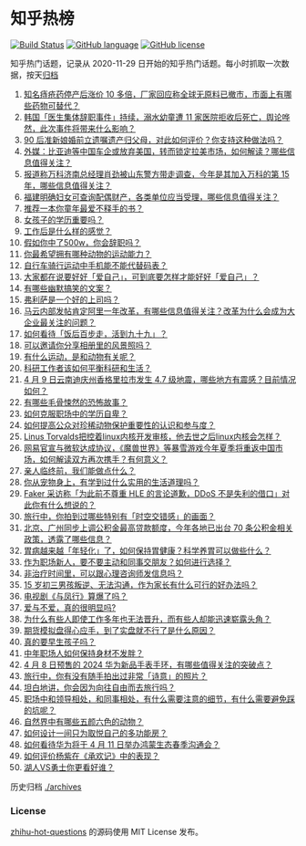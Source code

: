 # 知乎热榜
[![Build Status](https://github.com/ToWeLong/zhihu-hot-questions/workflows/CI/badge.svg)](https://github.com/ToWeLong/zhihu-hot-questions/actions)
[![GitHub language](https://img.shields.io/badge/language-golang-orange.svg)](https://golang.org/)
[![GitHub license](https://img.shields.io/github/license/ToWeLong/zhihu-hot-questions)](https://github.com/ToWeLong/zhihu-hot-questions/blob/main/LICENSE)

知乎热门话题，记录从 2020-11-29 日开始的知乎热门话题。每小时抓取一次数据，按天[归档](./archives)

<!-- BEGIN -->

1. [知名痔疮药停产后涨价 10 多倍，厂家回应称全球无原料已撤市，市面上有哪些药物可替代？](https://www.zhihu.com/question/652339591)
1. [韩国「医生集体辞职事件」持续，溺水幼童遭 11 家医院拒收后死亡，舆论哗然，此次事件将带来什么影响？](https://www.zhihu.com/question/652458555)
1. [90 后准新娘婚前立遗嘱遗产归父母，对此如何评价？你支持这种做法吗？](https://www.zhihu.com/question/652379094)
1. [外媒：比亚迪等中国车企或放弃美国，转而锁定拉美市场，如何解读？哪些信息值得关注？](https://www.zhihu.com/question/652384169)
1. [报道称万科济南总经理肖劲被山东警方带走调查，今年是其加入万科的第 15 年，哪些信息值得关注？](https://www.zhihu.com/question/652488763)
1. [福建明确妇女可查询配偶财产，各类单位应当受理，哪些信息值得关注？](https://www.zhihu.com/question/652507587)
1. [推荐一本你童年最爱不释手的书？](https://www.zhihu.com/question/652239526)
1. [女孩子的学历重要吗？](https://www.zhihu.com/question/274034476)
1. [工作后是什么样的感觉？](https://www.zhihu.com/question/652389875)
1. [假如你中了500w，你会辞职吗？](https://www.zhihu.com/question/648828342)
1. [你最希望拥有哪种动物的运动能力？](https://www.zhihu.com/question/652333009)
1. [自行车骑行运动中手机能不能代替码表？](https://www.zhihu.com/question/650863119)
1. [大家都在说要好好「爱自己」，可到底要怎样才能好好「爱自己」？](https://www.zhihu.com/question/652297478)
1. [有哪些幽默搞笑的文案？](https://www.zhihu.com/question/647240488)
1. [弗利萨是一个好的上司吗？](https://www.zhihu.com/question/310918169)
1. [马云内部发帖肯定阿里一年改革，有哪些信息值得关注？改革为什么会成为大企业最关注的问题？](https://www.zhihu.com/question/652456303)
1. [如何看待「饭后百步走，活到九十九」？](https://www.zhihu.com/question/650740172)
1. [可以邀请你分享相册里的风景照吗？](https://www.zhihu.com/question/652452058)
1. [有什么运动，是和动物有关呢？](https://www.zhihu.com/question/652274275)
1. [科研工作者该如何平衡科研和生活？](https://www.zhihu.com/question/652294237)
1. [4 月 9 日云南迪庆州香格里拉市发生 4.7 级地震，哪些地方有震感？目前情况如何？](https://www.zhihu.com/question/652417063)
1. [有哪些毛骨悚然的恐怖故事？](https://www.zhihu.com/question/645530974)
1. [如何克服职场中的学历自卑？](https://www.zhihu.com/question/651207530)
1. [如何提高公众对珍稀动物保护重要性的认识和参与度？](https://www.zhihu.com/question/652450857)
1. [Linus Torvalds把控着linux内核开发审核，他去世之后linux内核会怎样？](https://www.zhihu.com/question/592143344)
1. [网易官宣与微软达成协议，《魔兽世界》等暴雪游戏今年夏季将重返中国市场，如何解读双方再次携手？有何意义？](https://www.zhihu.com/question/652452659)
1. [亲人临终前，我们能做点什么？](https://www.zhihu.com/question/652366928)
1. [你从宠物身上，有学到过什么实用的生活道理吗？](https://www.zhihu.com/question/650460857)
1. [Faker 采访称「为此前不尊重 HLE 的言论道歉，DDoS 不是失利的借口」对此你有什么想说的？](https://www.zhihu.com/question/652340065)
1. [旅行中，你拍到过哪些特别有「时空交错感」的画面？](https://www.zhihu.com/question/649453508)
1. [北京、广州同步上调公积金最高贷款额度，今年各地已出台 70 条公积金相关政策，透露了哪些信息？](https://www.zhihu.com/question/652364268)
1. [胃病越来越「年轻化」了，如何保持胃健康？科学养胃可以做些什么？](https://www.zhihu.com/question/652368364)
1. [作为职场新人，要不要主动和同事交朋友？如何进行选择？](https://www.zhihu.com/question/651409603)
1. [非治疗时间里，可以跟心理咨询师发信息吗？](https://www.zhihu.com/question/651999612)
1. [15 岁初三男孩叛逆、无法沟通，作为家长有什么可行的好办法吗？](https://www.zhihu.com/question/651982405)
1. [电视剧《与凤行》算爆了吗？](https://www.zhihu.com/question/649560355)
1. [爱与不爱，真的很明显吗?](https://www.zhihu.com/question/651075175)
1. [为什么有些人即使工作多年也无法晋升，而有些人却能迅速崭露头角？](https://www.zhihu.com/question/650617943)
1. [期货模拟盘得心应手，到了实盘就不行了是什么原因？](https://www.zhihu.com/question/652462543)
1. [真的要早生孩子吗？](https://www.zhihu.com/question/651878424)
1. [中年职场人如何保持身材不发胖？](https://www.zhihu.com/question/651186140)
1. [4 月 8 日预售的 2024 华为新品手表手环，有哪些值得关注的突破点？](https://www.zhihu.com/question/652414674)
1. [旅行中，你有没有随手拍出过非常「诗意」的照片？](https://www.zhihu.com/question/650695484)
1. [坦白地讲，你会因为向往自由而去旅行吗？](https://www.zhihu.com/question/650693609)
1. [职场中和领导相处，和同事相处，有什么需要注意的细节，有什么需要避免踩的坑呢？](https://www.zhihu.com/question/652404212)
1. [自然界中有哪些五颜六色的动物？](https://www.zhihu.com/question/652100412)
1. [如何设计一间只为取悦自己的多功能房？](https://www.zhihu.com/question/647382667)
1. [如何看待华为将于 4 月 11 日举办鸿蒙生态春季沟通会？](https://www.zhihu.com/question/652356907)
1. [如何评价杨紫在《承欢记》中的表现？](https://www.zhihu.com/question/652389950)
1. [湖人VS勇士你更看好谁？](https://www.zhihu.com/question/652340134)

<!-- END -->

历史归档 [./archives](./archives)


### License
[zhihu-hot-questions](https://github.com/towelong/zhihu-hot-questions) 的源码使用 MIT License 发布。